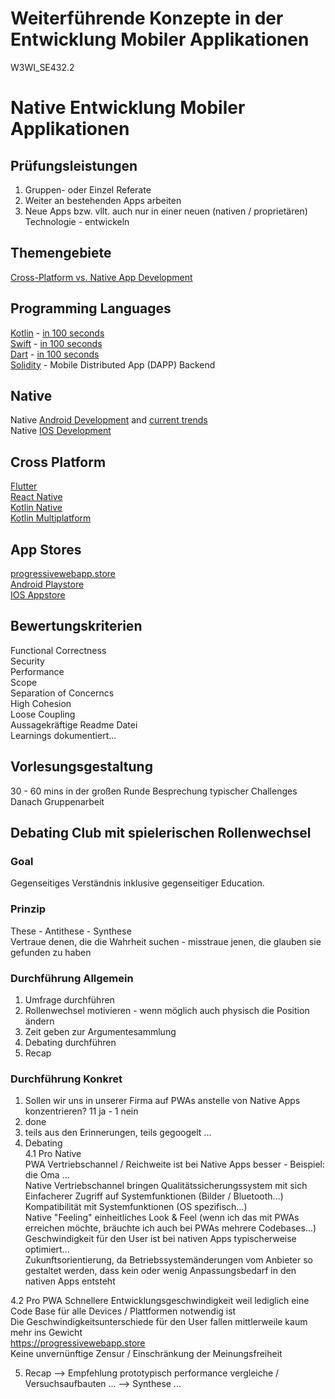 # Weiterführende Konzepte in der Entwicklung Mobiler Applikationen
W3WI_SE432.2

# Native Entwicklung Mobiler Applikationen

## Prüfungsleistungen

1. Gruppen- oder Einzel Referate  
2. Weiter an bestehenden Apps arbeiten  
3. Neue Apps bzw. vllt. auch nur in einer neuen (nativen / proprietären) Technologie - entwickeln  

## Themengebiete
[Cross-Platform vs. Native App Development](https://www.youtube.com/watch?v=Mq_HS-o-v6o)   

## Programming Languages
[Kotlin](https://www.youtube.com/watch?v=cxm9AHNDMPI) - [in 100 seconds](https://www.youtube.com/watch?v=xT8oP0wy-A0)    
[Swift](https://www.youtube.com/watch?v=n5X_V81OYnQ) - [in 100 seconds](https://www.youtube.com/watch?v=nAchMctX4YA)   
[Dart](https://dart.dev/) - [in 100 seconds](https://www.youtube.com/watch?v=NrO0CJCbYLA)  
[Solidity](https://soliditylang.org) - Mobile Distributed App (DAPP) Backend

## Native 
Native [Android Development](https://www.youtube.com/watch?v=fis26HvvDII) and [current trends](https://www.youtube.com/watch?v=qBkyU1TJKDg)   
Native [IOS Development](https://www.youtube.com/watch?v=yuo50-TiKgo)   

## Cross Platform
[Flutter](https://flutter.dev)  
[React Native](https://www.youtube.com/watch?v=k-kPqnMay84)  
[Kotlin Native](https://www.youtube.com/watch?v=oyyQJstXTL0)  
[Kotlin Multiplatform](https://www.youtube.com/watch?v=6gHklmfh0KU)  

## App Stores
[progressivewebapp.store](https://progressivewebapp.store/)  
[Android Playstore](https://play.google.com/store)  
[IOS Appstore](https://www.apple.com/app-store/)


## Bewertungskriterien
Functional Correctness  
Security  
Performance  
Scope   
Separation of Concerncs   
High Cohesion  
Loose Coupling   
Aussagekräftige Readme Datei  
Learnings dokumentiert...  

## Vorlesungsgestaltung
30 - 60 mins in der großen Runde Besprechung typischer Challenges   
Danach Gruppenarbeit   

## Debating Club mit spielerischen Rollenwechsel
### Goal
Gegenseitiges Verständnis inklusive gegenseitiger Education.

### Prinzip
These - Antithese - Synthese    
Vertraue denen, die die Wahrheit suchen - misstraue jenen, die glauben sie gefunden zu haben  

### Durchführung Allgemein
1. Umfrage durchführen  
2. Rollenwechsel motivieren - wenn möglich auch physisch die Position ändern  
3. Zeit geben zur Argumentesammlung  
4. Debating durchführen 
5. Recap 

### Durchführung Konkret
1. Sollen wir uns in unserer Firma auf PWAs anstelle von Native Apps konzentrieren? 11 ja - 1 nein 
2. done
3. teils aus den Erinnerungen, teils gegoogelt ...
4.  Debating    
4.1 Pro Native     
PWA Vertriebschannel / Reichweite ist bei Native Apps besser - Beispiel: die Oma ...    
Native Vertriebschannel bringen Qualitätssicherungssystem mit sich    
Einfacherer Zugriff auf Systemfunktionen (Bilder / Bluetooth...)   
Kompatibilität mit Systemfunktionen (OS spezifisch...)   
Native "Feeling" einheitliches Look & Feel (wenn ich das mit PWAs erreichen möchte, bräuchte ich auch bei PWAs mehrere Codebases...)    
Geschwindigkeit für den User ist bei nativen Apps typischerweise optimiert...    
Zukunftsorientierung, da Betriebssystemänderungen vom Anbieter so gestaltet werden, dass kein oder wenig Anpassungsbedarf in den nativen Apps entsteht   

4.2 Pro PWA
Schnellere Entwicklungsgeschwindigkeit weil lediglich eine Code Base für alle Devices / Plattformen notwendig ist    
Die Geschwindigkeitsunterschiede für den User fallen mittlerweile kaum mehr ins Gewicht  
https://progressivewebapp.store    
Keine unvernünftige Zensur / Einschränkung der Meinungsfreiheit  

5. Recap --> Empfehlung prototypisch performance vergleiche / Versuchsaufbauten ... --> Synthese ... 

